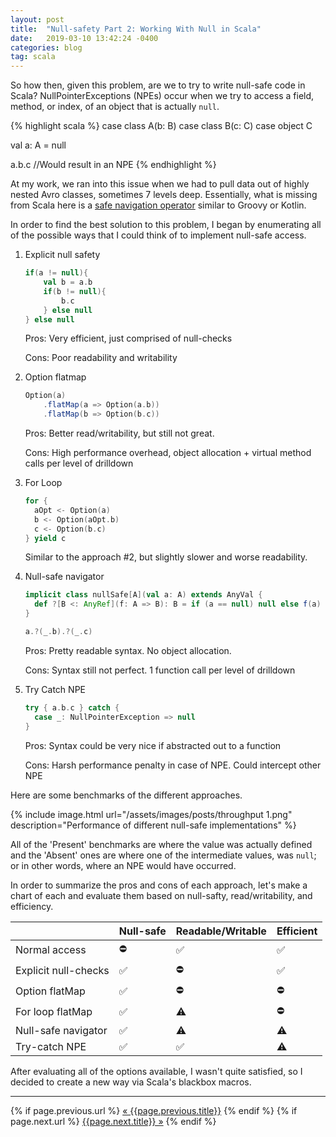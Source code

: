 ```yaml
---
layout: post
title:  "Null-safety Part 2: Working With Null in Scala"
date:   2019-03-10 13:42:24 -0400
categories: blog
tag: scala
---
```


So how then, given this problem, are we to try to write null-safe code in Scala?  NullPointerExceptions (NPEs) occur when we try to access a field, method, or index, of an object that is actually `null`.

{% highlight scala %}
case class A(b: B)
case class B(c: C)
case object C

val a: A = null

a.b.c //Would result in an NPE
{% endhighlight %}

At my work, we ran into this issue when we had to pull data out of highly nested Avro classes, sometimes 7 levels deep.  Essentially, what is missing from Scala here is a [safe navigation operator](https://www.groovy-lang.org/operators.html#_safe_navigation_operator) similar to Groovy or Kotlin.

In order to find the best solution to this problem, I began by enumerating all of the possible ways that I could think of to implement null-safe access.

1. Explicit null safety
   ```scala
   if(a != null){
       val b = a.b
       if(b != null){
           b.c
       } else null
   } else null
   ```

    Pros: Very efficient, just comprised of null-checks
    
    Cons: Poor readability and writability
    
2. Option flatmap

   ```scala
   Option(a)
       .flatMap(a => Option(a.b))
       .flatMap(b => Option(b.c))
   ```
   
   Pros: Better read/writability, but still not great.
       
   Cons: High performance overhead, object allocation + virtual method calls per level of drilldown

3. For Loop
   ```scala
   for {
     aOpt <- Option(a)
     b <- Option(aOpt.b)
     c <- Option(b.c)
   } yield c
   ```
   
   Similar to the approach #2, but slightly slower and worse readability.
   
4. Null-safe navigator
   ```scala
   implicit class nullSafe[A](val a: A) extends AnyVal {
     def ?[B <: AnyRef](f: A => B): B = if (a == null) null else f(a)
   }
   
   a.?(_.b).?(_.c)
   ```

    Pros: Pretty readable syntax.  No object allocation.
    
    Cons: Syntax still not perfect.  1 function call per level of drilldown

5. Try Catch NPE
   ```scala
   try { a.b.c } catch {
     case _: NullPointerException => null
   }
   ```

    Pros: Syntax could be very nice if abstracted out to a function
    
    Cons: Harsh performance penalty in case of NPE.  Could intercept other NPE

Here are some benchmarks of the different approaches.

{% include image.html url="/assets/images/posts/throughput 1.png" description="Performance of different null-safe implementations" %}

All of the 'Present' benchmarks are where the value was actually defined and the 'Absent' ones are where one of the intermediate values, was `null`; or in other words, where an NPE would have occurred.

In order to summarize the pros and cons of each approach, let's make a chart of each and evaluate them based on null-safty, read/writability, and efficiency.

|                      	| Null-safe 	| Readable/Writable 	| Efficient 	|
|----------------------	|-----------	|-------------------	|-----------	|
| Normal access        	| ⛔         	| ✅                 	| ✅         	|
| Explicit null-checks 	| ✅         	| ⛔                 	| ✅         	|
| Option flatMap       	| ✅         	| ⛔                 	| ⛔         	|
| For loop flatMap     	| ✅         	| ⚠️                 	| ⛔         	|
| Null-safe navigator  	| ✅         	| ⚠️                 	| ⚠️         	|
| Try-catch NPE        	| ✅         	| ✅                 	| ⚠️         	|

After evaluating all of the options available, I wasn't quite satisfied, so I decided to create a new way via Scala's blackbox macros.

***

<div class="PageNavigation">
  {% if page.previous.url %}
    <a class="prev" href="{{page.previous.url}}">&laquo; {{page.previous.title}}</a>
  {% endif %}
  {% if page.next.url %}
    <a class="next" href="{{page.next.url}}">{{page.next.title}} &raquo;</a>
  {% endif %}
</div>